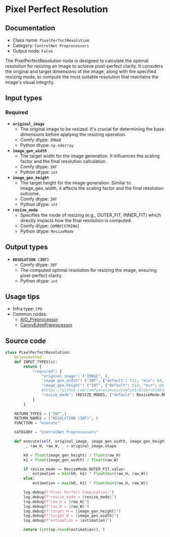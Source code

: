 # Pixel Perfect Resolution
## Documentation
- Class name: `PixelPerfectResolution`
- Category: `ControlNet Preprocessors`
- Output node: `False`

The PixelPerfectResolution node is designed to calculate the optimal resolution for resizing an image to achieve pixel-perfect clarity. It considers the original and target dimensions of the image, along with the specified resizing mode, to compute the most suitable resolution that maintains the image's visual integrity.
## Input types
### Required
- **`original_image`**
    - The original image to be resized. It's crucial for determining the base dimensions before applying the resizing operation.
    - Comfy dtype: `IMAGE`
    - Python dtype: `np.ndarray`
- **`image_gen_width`**
    - The target width for the image generation. It influences the scaling factor and the final resolution calculation.
    - Comfy dtype: `INT`
    - Python dtype: `int`
- **`image_gen_height`**
    - The target height for the image generation. Similar to image_gen_width, it affects the scaling factor and the final resolution outcome.
    - Comfy dtype: `INT`
    - Python dtype: `int`
- **`resize_mode`**
    - Specifies the mode of resizing (e.g., OUTER_FIT, INNER_FIT) which directly impacts how the final resolution is computed.
    - Comfy dtype: `COMBO[STRING]`
    - Python dtype: `ResizeMode`
## Output types
- **`RESOLUTION (INT)`**
    - Comfy dtype: `INT`
    - The computed optimal resolution for resizing the image, ensuring pixel-perfect clarity.
    - Python dtype: `int`
## Usage tips
- Infra type: `CPU`
- Common nodes:
    - [AIO_Preprocessor](../../comfyui_controlnet_aux/Nodes/AIO_Preprocessor.md)
    - [CannyEdgePreprocessor](../../comfyui_controlnet_aux/Nodes/CannyEdgePreprocessor.md)



## Source code
```python
class PixelPerfectResolution:
    @classmethod
    def INPUT_TYPES(s):
        return {
            "required": {
                "original_image": ("IMAGE", ),
                "image_gen_width": ("INT", {"default": 512, "min": 64, "max": MAX_IMAGEGEN_RESOLUTION, "step": 8}),
                "image_gen_height": ("INT", {"default": 512, "min": 64, "max": MAX_IMAGEGEN_RESOLUTION, "step": 8}),
                #https://github.com/comfyanonymous/ComfyUI/blob/c910b4a01ca58b04e5d4ab4c747680b996ada02b/nodes.py#L854
                "resize_mode": (RESIZE_MODES, {"default": ResizeMode.RESIZE.value})
            }
        }
    
    RETURN_TYPES = ("INT",)
    RETURN_NAMES = ("RESOLUTION (INT)", )
    FUNCTION = "execute"

    CATEGORY = "ControlNet Preprocessors"

    def execute(self, original_image, image_gen_width, image_gen_height, resize_mode):
        _, raw_H, raw_W, _ = original_image.shape

        k0 = float(image_gen_height) / float(raw_H)
        k1 = float(image_gen_width) / float(raw_W)

        if resize_mode == ResizeMode.OUTER_FIT.value:
            estimation = min(k0, k1) * float(min(raw_H, raw_W))
        else:
            estimation = max(k0, k1) * float(min(raw_H, raw_W))

        log.debug(f"Pixel Perfect Computation:")
        log.debug(f"resize_mode = {resize_mode}")
        log.debug(f"raw_H = {raw_H}")
        log.debug(f"raw_W = {raw_W}")
        log.debug(f"target_H = {image_gen_height}")
        log.debug(f"target_W = {image_gen_width}")
        log.debug(f"estimation = {estimation}")

        return (int(np.round(estimation)), )

```
